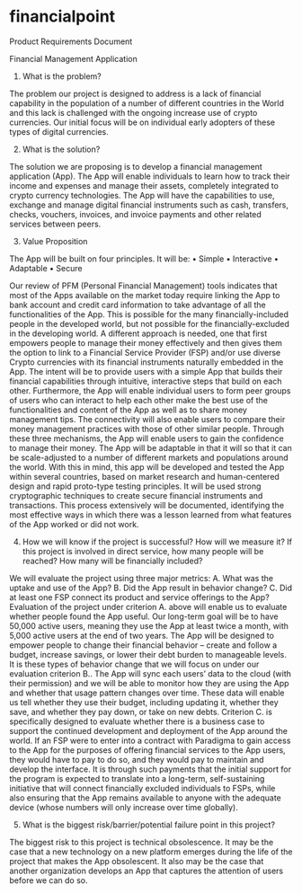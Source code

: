 # financialpoint
Product Requirements Document

Financial Management Application
1.	What is the problem?

The problem our project is designed to address is a lack of financial capability in the population of a number of different countries in the World and this lack is challenged with the ongoing increase use of crypto currencies. Our initial focus will be on individual early adopters of these types of digital currencies.

2.	What is the solution?

The solution we are proposing is to develop a financial management application (App). The App will enable individuals to learn how to track their income and expenses and manage their assets, completely integrated to crypto currency technologies.  The App will have the capabilities to use, exchange and manage digital financial instruments such as cash, transfers, checks, vouchers, invoices, and invoice payments and other related services between peers. 

3.  Value Proposition

The App will be built on four principles. It will be:
•	Simple
•	Interactive
•	Adaptable
•	Secure

Our review of PFM (Personal Financial Management) tools indicates that most of the Apps available on the market today require linking the App to bank account and credit card information to take advantage of all the functionalities of the App. This is possible for the many financially-included people in the developed world, but not possible for the financially-excluded in the developing world.  A different approach is needed, one that first empowers people to manage their money effectively and then gives them the option to link to a Financial Service Provider (FSP) and/or use diverse Crypto currencies with its financial instruments naturally embedded in the App.
The intent will be to provide users with a simple App that builds their financial capabilities through intuitive, interactive steps that build on each other. Furthermore, the App will enable individual users to form peer groups of users who can interact to help each other make the best use of the functionalities and content of the App as well as to share money management tips. The connectivity will also enable users to compare their money management practices with those of other similar people. Through these three mechanisms, the App will enable users to gain the confidence to manage their money.
The App will be adaptable in that it will so that it can be scale-adjusted to a number of different markets and populations around the world. With this in mind, this app will be developed and tested the App within several countries, based on market research and human-centered design and rapid proto-type testing principles.
It will be used strong cryptographic techniques to create secure financial instruments and transactions.
This process extensively will be documented, identifying the most effective ways in which there was a lesson learned from what features of the App worked or did not work.   

4.	How we will know if the project is successful? How will we measure it?  If this project is involved in direct service, how many people will be reached? How many will be financially included? 

We will evaluate the project using three major metrics:
A.	What was the uptake and use of the App?
B.	Did the App result in behavior change?
C.	Did at least one FSP connect its product and service offerings to the App?
Evaluation of the project under criterion A. above will enable us to evaluate whether people found the App useful. Our long-term goal will be to have 50,000 active users, meaning they use the App at least twice a month, with 5,000 active users at the end of two years.
The App will be designed to empower people to change their financial behavior – create and follow a budget, increase savings, or lower their debt burden to manageable levels. It is these types of behavior change that we will focus on under our evaluation criterion B..
The App will sync each users’ data to the cloud (with their permission) and we will be able to monitor how they are using the App and whether that usage pattern changes over time. These data will enable us tell whether they use their budget, including updating it, whether they save, and whether they pay down, or take on new debts.
Criterion C. is specifically designed to evaluate whether there is a business case to support the continued development and deployment of the App around the world.
If an FSP were to enter into a contract with Paradigma to gain access to the App for the purposes of offering financial services to the App users, they would have to pay to do so, and they would pay to maintain and develop the interface. It is through such payments that the initial support for the program is expected to translate into a long-term, self-sustaining initiative that will connect financially excluded individuals to FSPs, while also ensuring that the App remains available to anyone with the adequate device (whose numbers will only increase over time globally).

5.	What is the biggest risk/barrier/potential failure point in this project? 

The biggest risk to this project is technical obsolescence. It may be the case that a new technology on a new platform emerges during the life of the project that makes the App obsolescent.
It also may be the case that another organization develops an App that captures the attention of users before we can do so.
